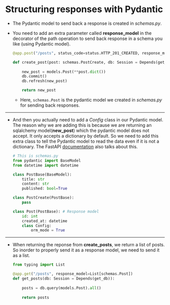 # Structuring responses with Pydantic

* The Pydantic model to send back a response is created in _schemas.py_.

* You need to add an extra parameter called **response_model** in the decorator of the path operation to send back response in a schema you like (using Pydantic model).

    ```python
    @app.post("/posts", status_code=status.HTTP_201_CREATED, response_model=schemas.Post)

    def create_post(post: schemas.PostCreate, db: Session = Depends(get_db)):
        
        new_post = models.Post(**post.dict())
        db.commit()
        db.refresh(new_post)

        return new_post
    ```
    * Here, `schemas.Post` is the pydantic model we created in _schemas.py_ for sending back responses.
---
* And then you actually need to add a *Config* class in our Pydantic model. The reason why we are adding this is because we are returning an sqlalchemy model(**new_post**) which the pydantic model does not accept. It only accepts a dictionary by default. So we need to add this extra class to tell the Pydantic model to read the data even if it is not a dictionary. The FastAPI [documentation](https://fastapi.tiangolo.com/tutorial/sql-databases/) also talks about this.
    ```python
    # This is schemas.py
    from pydantic import BaseModel
    from datetime import datetime

    class PostBase(BaseModel):
        title: str
        content: str
        published: bool=True

    class PostCreate(PostBase):
        pass

    class Post(PostBase): # Response model
        id: int
        created_at: datetime
        class Config:
            orm_mode = True
    ```
---
* When returning the reponse from **create_posts**, we return a list of posts. So inorder to properly send it as a response model, we need to send it as a list.
    ```python
    from typing import List

    @app.get("/posts", response_model=List[schemas.Post])
    def get_posts(db: Session = Depends(get_db)):
        
        posts = db.query(models.Post).all()
        
        return posts

    ```
